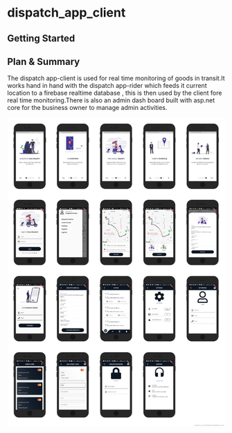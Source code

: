 # dispatch_app_client


## Getting Started

## Plan & Summary

The dispatch app-client is used for real time monitoring of goods in transit.It works hand in hand with the dispatch app-rider which feeds it current location to a firebase realtime database , this is then used by the client fore real time monitoring.There is also an admin dash board built with asp.net core for the business owner to manage admin activities.


![alt text](https://github.com/Dennis247/DispatchApp_Client/blob/master/lib/ss/screenshot.jpg)
